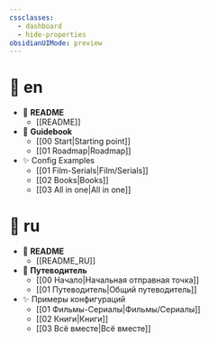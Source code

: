 ```yaml
---
cssclasses:
  - dashboard
  - hide-properties
obsidianUIMode: preview
---
```


# 🧠 en
- 📘 **README**
	- [[README]]
- 🧭 **Guidebook**
	- [[00 Start|Starting point]]
	- [[01 Roadmap|Roadmap]]
- ✨ Config Examples
	- [[01 Film-Serials|Film/Serials]]
	- [[02 Books|Books]]
	- [[03 All in one|All in one]]

# 🧠 ru
- 📘 **README**
	- [[README_RU]]
- 🧭 **Путеводитель**
	- [[00 Начало|Начальная отправная точка]]
	- [[01 Путеводитель|Общий путеводитель]]
- ✨ Примеры конфигураций
	- [[01 Фильмы-Сериалы|Фильмы/Сериалы]]
	- [[02 Книги|Книги]]
	- [[03 Всё вместе|Всё вместе]]